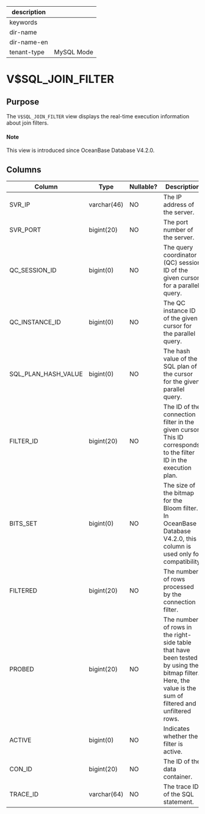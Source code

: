 |description||
|---|---|
|keywords||
|dir-name||
|dir-name-en||
|tenant-type|MySQL Mode|

# V$SQL_JOIN_FILTER

## Purpose

The `V$SQL_JOIN_FILTER` view displays the real-time execution information about join filters. 

<main id="notice" type='explain'>
  <h4>Note</h4>
  <p>This view is introduced since OceanBase Database V4.2.0. </p>
</main>

## Columns

| **Column** | **Type** | **Nullable?** | **Description** |
| --- | --- | --- | --- |
| SVR_IP | varchar(46) | NO | The IP address of the server. |
| SVR_PORT | bigint(20) | NO | The port number of the server. |
| QC_SESSION_ID | bigint(0) | NO | The query coordinator (QC) session ID of the given cursor for a parallel query. |
| QC_INSTANCE_ID | bigint(0) | NO | The QC instance ID of the given cursor for the parallel query. |
| SQL_PLAN_HASH_VALUE | bigint(0) | NO | The hash value of the SQL plan of the cursor for the given parallel query. |
| FILTER_ID | bigint(20) | NO | The ID of the connection filter in the given cursor. This ID corresponds to the filter ID in the execution plan. |
| BITS_SET | bigint(0) | NO | The size of the bitmap for the Bloom filter. In OceanBase Database V4.2.0, this column is used only for compatibility. |
| FILTERED | bigint(20) | NO | The number of rows processed by the connection filter. |
| PROBED | bigint(20) | NO | The number of rows in the right-side table that have been tested by using the bitmap filter. Here, the value is the sum of filtered and unfiltered rows. |
| ACTIVE | bigint(0) | NO | Indicates whether the filter is active. |
| CON_ID | bigint(20) | NO | The ID of the data container. |
| TRACE_ID | varchar(64) | NO | The trace ID of the SQL statement. |
